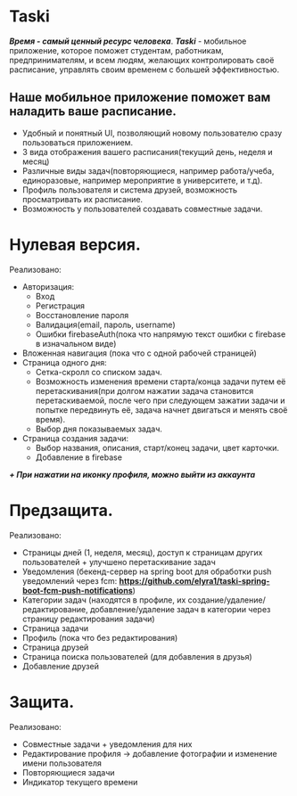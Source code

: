 # Taski
***Время - самый ценный ресурс человека***. 
***Taski*** - мобильное приложение, которое поможет студентам, работникам, предпринимателям, и всем людям, желающих контролировать своё расписание, управлять своим временем с большей эффективностью.
## Наше мобильное приложение поможет вам наладить ваше расписание.
- Удобный и понятный UI, позволяющий новому пользователю сразу пользоваться приложением.
- 3 вида отображения вашего расписания(текущий день, неделя и месяц)
- Различные виды задач(повторяющиеся, например работа/учеба, единоразовые, например мероприятие в университете, и т.д).
- Профиль пользователя и система друзей, возможность просматривать их расписание.
- Возможность у пользователей создавать совместные задачи.

# Нулевая версия.
Реализовано:

- Авторизация:
    - Вход
    - Регистрация
    - Восстановление пароля
    - Валидация(email, пароль, username)
    - Ошибки firebaseAuth(пока что напрямую текст ошибки с firebase в изначальном виде)
- Вложенная навигация (пока что с одной рабочей страницей)
- Страница одного дня:
    - Сетка-скролл со списком задач.
    - Возможность изменения времени старта/конца задачи путем её перетаскивания(при долгом нажатии задача становится перетаскиваемой, после чего при следующем зажатии задачи и попытке передвинуть её, задача начнет двигаться и менять своё время).
    - Выбор дня показываемых задач.
- Страница создания задачи:
    - Выбор названия, описания, старт/конец задачи, цвет карточки. 
    - Добавление в firebase

***+ При нажатии на иконку профиля, можно выйти из аккаунта***

# Предзащита.
Реализовано:
- Страницы дней (1, неделя, месяц), доступ к страницам других пользователей + улучшено перетаскивание задач
- Уведомления (бекенд-сервер на spring boot для обработки push уведомлений через fcm: **https://github.com/elyra1/taski-spring-boot-fcm-push-notifications**)
- Категории задач (находятся в профиле, их создание/удаление/редактирование, добавление/удаление задач в категории через страницу редактирования задачи)
- Страница задачи
- Профиль (пока что без редактирования)
- Страница друзей
- Страница поиска пользователей (для добавления в друзья)
- Добавление друзей

# Защита.
Реализовано:
 - Совместные задачи + уведомления для них
 - Редактирование профиля -> добавление фотографии и изменение имени пользователя
 - Повторяющиеся задачи
 - Индикатор текущего времени
    
    
